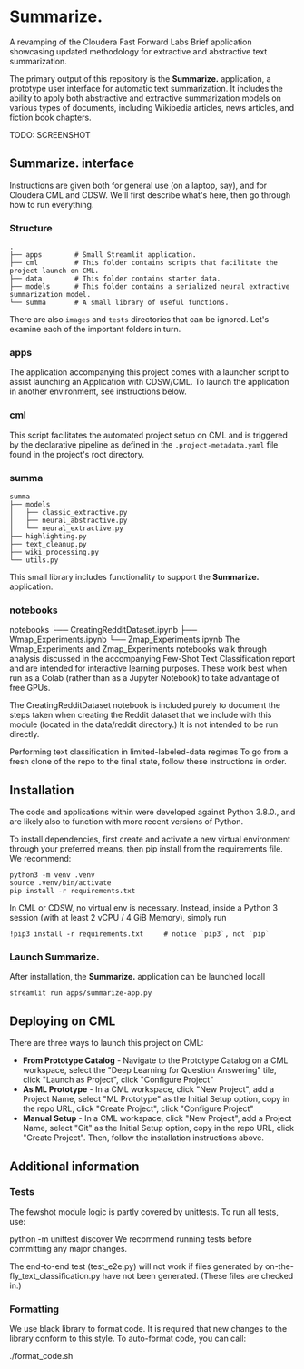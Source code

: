 # **Summarize.**
A revamping of the Cloudera Fast Forward Labs Brief application showcasing updated methodology for extractive and abstractive text summarization. 

The primary output of this repository is the **Summarize.** application, a prototype user interface for automatic text summarization. It includes the ability to apply both abstractive and extractive summarization models on various types of documents, including Wikipedia articles, news articles, and fiction book chapters. 

TODO: SCREENSHOT

## **Summarize.** interface
Instructions are given both for general use (on a laptop, say), and for Cloudera CML and CDSW. We'll first describe what's here, then go through how to run everything.

### Structure
```
.
├── apps        # Small Streamlit application.
├── cml         # This folder contains scripts that facilitate the project launch on CML.
├── data        # This folder contains starter data.
├── models      # This folder contains a serialized neural extractive summarization model.
└── summa       # A small library of useful functions.
```
There are also `images` and `tests` directories that can be ignored. Let's examine each of the important folders in turn.

### apps
The application accompanying this project comes with a launcher script to assist launching an Application with CDSW/CML. To launch the application in another environment, see instructions below. 

### cml
This script facilitates the automated project setup on CML and is triggered by the declarative pipeline as defined in the `.project-metadata.yaml` file found in the project's root directory.

### summa
```
summa
├── models
│   ├── classic_extractive.py
│   ├── neural_abstractive.py
│   └── neural_extractive.py
├── highlighting.py
├── text_cleanup.py
├── wiki_processing.py
└── utils.py
```

This small library includes functionality to support the **Summarize.** application. 

### notebooks
notebooks
├── CreatingRedditDataset.ipynb
├── Wmap_Experiments.ipynb
└── Zmap_Experiments.ipynb
The Wmap_Experiments and Zmap_Experiments notebooks walk through analysis discussed in the accompanying Few-Shot Text Classification report and are intended for interactive learning purposes. These work best when run as a Colab (rather than as a Jupyter Notebook) to take advantage of free GPUs.

The CreatingRedditDataset notebook is included purely to document the steps taken when creating the Reddit dataset that we include with this module (located in the data/reddit directory.) It is not intended to be run directly.

Performing text classification in limited-labeled-data regimes
To go from a fresh clone of the repo to the final state, follow these instructions in order.

## Installation
The code and applications within were developed against Python 3.8.0., and are likely also to function with more recent versions of Python. 

To install dependencies, first create and activate a new virtual environment through your preferred means, then pip install from the requirements file. We recommend:

```
python3 -m venv .venv
source .venv/bin/activate
pip install -r requirements.txt
```
In CML or CDSW, no virtual env is necessary. Instead, inside a Python 3 session (with at least 2 vCPU / 4 GiB Memory), simply run
```
!pip3 install -r requirements.txt     # notice `pip3`, not `pip`
```


### Launch **Summarize.**
After installation, the **Summarize.** application can be launched locall

```
streamlit run apps/summarize-app.py 
```



## Deploying on CML
There are three ways to launch this project on CML:

* **From Prototype Catalog** - Navigate to the Prototype Catalog on a CML workspace, select the "Deep Learning for Question Answering" tile, click "Launch as Project", click "Configure Project"
* **As ML Prototype** - In a CML workspace, click "New Project", add a Project Name, select "ML Prototype" as the Initial Setup option, copy in the repo URL, click "Create Project", click "Configure Project"
* **Manual Setup** - In a CML workspace, click "New Project", add a Project Name, select "Git" as the Initial Setup option, copy in the repo URL, click "Create Project". Then, follow the installation instructions above.

## Additional information
### Tests
The fewshot module logic is partly covered by unittests. To run all tests, use:

python -m unittest discover
We recommend running tests before committing any major changes.

The end-to-end test (test_e2e.py) will not work if files generated by on-the-fly_text_classification.py have not been generated. (These files are checked in.)

### Formatting
We use black library to format code. It is required that new changes to the library conform to this style. To auto-format code, you can call:

./format_code.sh
